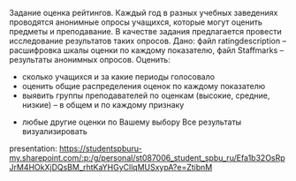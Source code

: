 Задание оценка рейтингов. Каждый год в разных учебных заведениях проводятся анонимные опросы учащихся, которые могут оценить предметы и преподавание. В качестве задания предлагается провести исследование результатов таких опросов. Дано: файл ratingdescription – расшифровка шкалы оценки по каждому показателю, файл Staffmarks – результаты анонимных опросов. 
Оценить:
- сколько учащихся и за какие периоды голосовало
- оценить общие распределения оценок по каждому показателю
- выявить группы преподавателей по оценкам (высокие, средние, низкие) – в общем и по каждому признаку 
+ любые другие оценки по Вашему выбору
 Все результаты визуализировать
 
presentation: https://studentspburu-my.sharepoint.com/:p:/g/personal/st087006_student_spbu_ru/Efa1b32OsRpJrM4HOkXjDQsBM_rhtKaYHGyCllqMUSxypA?e=ZtibnM
